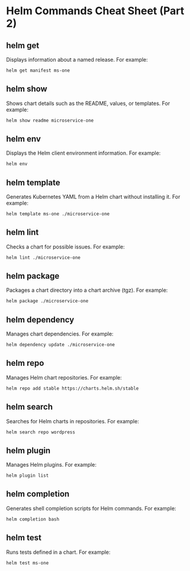 # Helm Commands Cheat Sheet (Part 2)

## helm get
Displays information about a named release. For example:

```bash
helm get manifest ms-one
```

## helm show
Shows chart details such as the README, values, or templates. For example:

```bash
helm show readme microservice-one
```

## helm env
Displays the Helm client environment information. For example:

```bash
helm env
```

## helm template
Generates Kubernetes YAML from a Helm chart without installing it. For example:

```bash
helm template ms-one ./microservice-one
```

## helm lint
Checks a chart for possible issues. For example:

```bash
helm lint ./microservice-one
```

## helm package
Packages a chart directory into a chart archive (tgz). For example:

```bash
helm package ./microservice-one
```

## helm dependency
Manages chart dependencies. For example:

```bash
helm dependency update ./microservice-one
```

## helm repo
Manages Helm chart repositories. For example:

```bash
helm repo add stable https://charts.helm.sh/stable
```

## helm search
Searches for Helm charts in repositories. For example:

```bash
helm search repo wordpress
```

## helm plugin
Manages Helm plugins. For example:

```bash
helm plugin list
```

## helm completion
Generates shell completion scripts for Helm commands. For example:

```bash
helm completion bash
```

## helm test
Runs tests defined in a chart. For example:

```bash
helm test ms-one
```
